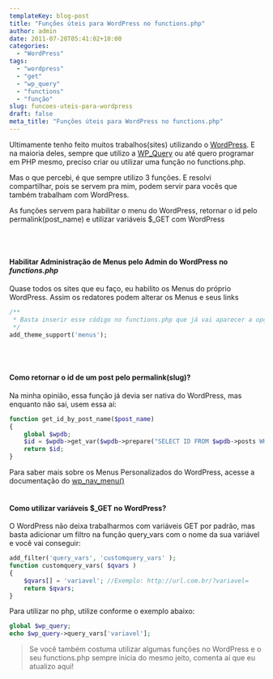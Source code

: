 ```yaml
---
templateKey: blog-post
title: "Funções úteis para WordPress no functions.php"
author: admin
date: 2011-07-28T05:41:02+10:00
categories:
  - "WordPress"
tags:
  - "wordpress"
  - "get"
  - "wp_query"
  - "functions"
  - "função"
slug: funcoes-uteis-para-wordpress
draft: false
meta_title: "Funções úteis para WordPress no functions.php"
---
```


Ultimamente tenho feito muitos trabalhos(sites) utilizando o [WordPress](http://wordpress.org/). E na maioria deles, sempre que utilizo a [WP_Query](http://codex.wordpress.org/Class_Reference/WP_Query) ou até quero programar em PHP mesmo, preciso criar ou utilizar uma função no functions.php.

Mas o que percebi, é que sempre utilizo 3 funções. E resolvi compartilhar, pois se servem pra mim, podem servir para vocês que também trabalham com WordPress.

As funções servem para habilitar o menu do WordPress, retornar o id pelo permalink(post\_name) e utilizar variáveis $\_GET com WordPress

<br><br>

#### Habilitar Administração de Menus pelo Admin do WordPress no _functions.php_

Quase todos os sites que eu faço, eu habilito os Menus do próprio WordPress. Assim os redatores podem alterar os Menus e seus links

```php
/**
 * Basta inserir esse código no functions.php que já vai aparecer a opção Menu no Admin
 */
add_theme_support('menus');
```
<br><br>

#### Como retornar o id de um post pelo permalink(slug)?

Na minha opinião, essa função já devia ser nativa do WordPress, mas enquanto não sai, usem essa aí:

```php
function get_id_by_post_name($post_name)
{
    global $wpdb;
    $id = $wpdb->get_var($wpdb->prepare("SELECT ID FROM $wpdb->posts WHERE post_name = '%s'", $post_name));
    return $id;
}
```

Para saber mais sobre os Menus Personalizados do WordPress, acesse a documentação do [wp\_nav\_menu()](http://codex.wordpress.org/Function_Reference/wp_nav_menu)
<br><br>


#### Como utilizar variáveis $_GET no WordPress?

O WordPress não deixa trabalharmos com variáveis GET por padrão, mas basta adicionar um filtro na função query\_vars com o nome da sua variável e você vai conseguir:

```php
add_filter('query_vars', 'customquery_vars' );
function customquery_vars( $qvars )
{
    $qvars[] = 'variavel'; //Exemplo: http://url.com.br/?variavel=
    return $qvars;
}
```

Para utilizar no php, utilize conforme o exemplo abaixo:

```php
global $wp_query;
echo $wp_query->query_vars['variavel'];
```

> Se você também costuma utilizar algumas funções no WordPress e o seu functions.php sempre inicia do mesmo jeito, comenta aí que eu atualizo aqui!
